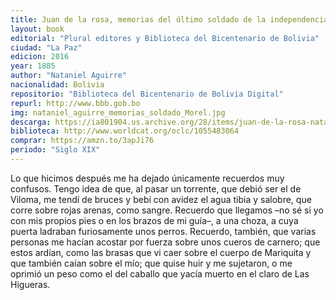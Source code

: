 ```yaml
---
title: Juan de la rosa, memorias del último soldado de la independencia
layout: book
editorial: "Plural editores y Biblioteca del Bicentenario de Bolivia"
ciudad: "La Paz"
edicion: 2016
year: 1885
author: "Nataniel Aguirre"
nacionalidad: Bolivia
repositorio: "Biblioteca del Bicentenario de Bolivia Digital"
repurl: http://www.bbb.gob.bo
img: nataniel_aguirre_memorias_soldado_Morel.jpg
descarga: https://ia801904.us.archive.org/28/items/juan-de-la-rosa-nataniel-aguirre/Juan%20de%20la%20Rosa%20-%20Nataniel%20Aguirre.pdf
biblioteca: http://www.worldcat.org/oclc/1055483064
comprar: https://amzn.to/3apJi76
periodo: "Siglo XIX"
---
```

 

Lo que hicimos después me ha dejado únicamente recuerdos muy confusos. Tengo idea de que, al pasar un torrente, que debió ser el de Viloma, me tendí de bruces y bebí con avidez el agua tibia y  salobre,  que  corre  sobre  rojas  arenas,  como  sangre.  Recuerdo  que llegamos –no sé si yo con mis propios pies o en los brazos de mi guía–, a una choza, a cuya puerta ladraban furiosamente unos perros. Recuerdo, también, que varias personas me hacían acostar por fuerza sobre unos cueros de carnero; que estos ardían, como las brasas que vi caer sobre el cuerpo de Mariquita y que también caían sobre el mío; que quise huir y me sujetaron, o me oprimió un peso como el del caballo que yacía muerto en el claro de Las Higueras.

